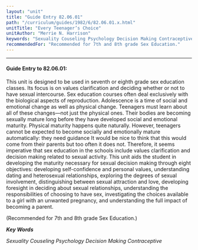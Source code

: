 ```yaml
---
layout: "unit"
title: "Guide Entry 82.06.01"
path: "/curriculum/guides/1982/6/82.06.01.x.html"
unitTitle: "Every Teenager’s Choice"
unitAuthor: "Merrie N. Harrison"
keywords: "Sexuality Couseling Psychology Decision Making Contraceptive"
recommendedFor: "Recommended for 7th and 8th grade Sex Education."
---
```

<body>
<hr/>
<h4>
Guide Entry to 82.06.01:
</h4>
This unit is designed to be used in seventh or eighth grade sex education classes.  Its focus is on values clarification and deciding whether or not to have sexual intercourse.  Sex education courses often deal exclusively with the biological aspects of reproduction. Adolescence is a time of social and emotional change as well as physical change.  Teenagers must learn about all of these changes—not just the physical ones.  Their bodies are becoming sexually mature long before they have developed social and emotional maturity. Physical maturity happens quite naturally.  However, teenagers cannot be expected to become socially and emotionally mature automatically: they need guidance It would be nice to think that this would come from their parents but too often it does not.  Therefore, it seems imperative that sex education in the schools include values clarification and decision making related to sexual activity.  This unit aids the student in developing the maturity necessary for sexual decision making through eight objectives: developing self-confidence and personal values, understanding dating and heterosexual relationships, exploring the degrees of sexual involvement, distinguishing between sexual attraction and love, developing foresight in deciding about sexual relationships, understanding the responsibilities of choosing to have sex, investigating the choices available to a girl with an unwanted pregnancy, and understanding the full impact of becoming a parent.
<p>
(Recommended for 7th and 8th grade Sex Education.)
</p>
<p>
<b>
<i>
Key Words
</i>
</b>
<br/>
</p>
<p>
<i>
Sexuality Couseling Psychology Decision Making Contraceptive
</i>
</p>
</body>
